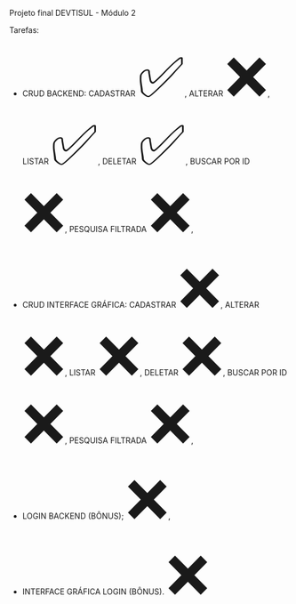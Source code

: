 Projeto final DEVTISUL - Módulo 2 

Tarefas:
- CRUD BACKEND:
  CADASTRAR <span style='font-size:100px;'>&#9989;</span>,
  ALTERAR <span style='font-size:100px;'>&#10060;</span>,
  LISTAR <span style='font-size:100px;'>&#9989;</span>,
  DELETAR <span style='font-size:100px;'>&#9989;</span>,
  BUSCAR POR ID <span style='font-size:100px;'>&#10060;</span>,
  PESQUISA FILTRADA <span style='font-size:100px;'>&#10060;</span>,
 
- CRUD INTERFACE GRÁFICA:
  CADASTRAR <span style='font-size:100px;'>&#10060;</span>,
  ALTERAR <span style='font-size:100px;'>&#10060;</span>,
  LISTAR <span style='font-size:100px;'>&#10060;</span>,
  DELETAR <span style='font-size:100px;'>&#10060;</span>,
  BUSCAR POR ID <span style='font-size:100px;'>&#10060;</span>,
  PESQUISA FILTRADA <span style='font-size:100px;'>&#10060;</span>,
 
- LOGIN BACKEND (BÔNUS); <span style='font-size:100px;'>&#10060;</span>,
- INTERFACE GRÁFICA LOGIN (BÔNUS). <span style='font-size:100px;'>&#10060;</span>
 
